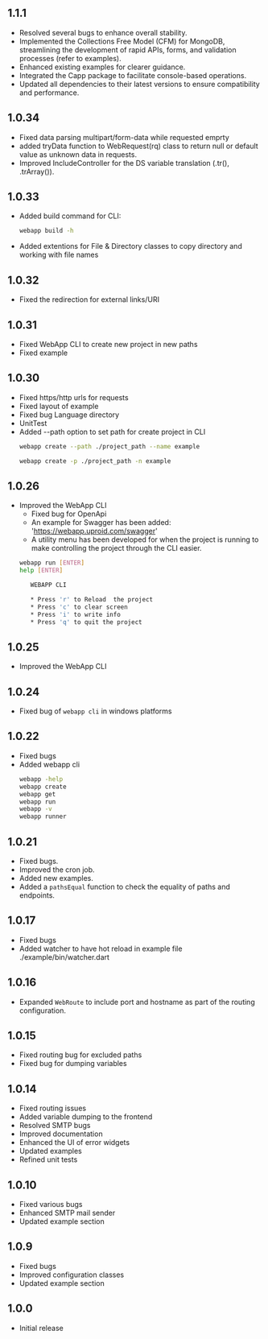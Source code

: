 ## 1.1.1
- Resolved several bugs to enhance overall stability.
- Implemented the Collections Free Model (CFM) for MongoDB, streamlining the development of rapid APIs, forms, and validation processes (refer to examples).
- Enhanced existing examples for clearer guidance.
- Integrated the Capp package to facilitate console-based operations.
- Updated all dependencies to their latest versions to ensure compatibility and performance.

## 1.0.34
- Fixed data parsing multipart/form-data while requested emprty
- added tryData function to WebRequest(rq) class to return null or default value as unknown data in requests.
- Improved IncludeController for the DS variable translation (.tr(), .trArray()).

## 1.0.33
- Added build command for CLI:
    ```bash
    webapp build -h
    ```
- Added extentions for File & Directory classes to copy directory and working with file names

## 1.0.32
- Fixed the redirection for external links/URI

## 1.0.31
- Fixed WebApp CLI to create new project in new paths
- Fixed example

## 1.0.30
- Fixed https/http urls for requests
- Fixed layout of example
- Fixed bug Language directory
- UnitTest
- Added --path option to set path for create project in CLI
    ```bash
    webapp create --path ./project_path --name example
    ```
    ```bash
    webapp create -p ./project_path -n example
    ```

## 1.0.26
- Improved the WebApp CLI
    - Fixed bug for OpenApi
    - An example for Swagger has been added: 'https://webapp.uproid.com/swagger'
    - A utility menu has been developed for when the project is running to make controlling the project through the CLI easier.
    ```bash
    webapp run [ENTER]
    help [ENTER]
    
       WEBAPP CLI

       * Press 'r' to Reload  the project                
       * Press 'c' to clear screen                       
       * Press 'i' to write info                         
       * Press 'q' to quit the project                   
    ```

## 1.0.25
- Improved the WebApp CLI

## 1.0.24
- Fixed bug of `webapp cli` in windows platforms

## 1.0.22
- Fixed bugs
- Added webapp cli 
    ```bash
    webapp -help
    webapp create
    webapp get
    webapp run
    webapp -v
    webapp runner
    ```

## 1.0.21

- Fixed bugs.
- Improved the cron job.
- Added new examples.
- Added a `pathsEqual` function to check the equality of paths and endpoints. 

## 1.0.17

- Fixed bugs
- Added watcher to have hot reload in example file ./example/bin/watcher.dart

## 1.0.16

- Expanded `WebRoute` to include port and hostname as part of the routing configuration.

## 1.0.15

- Fixed routing bug for excluded paths
- Fixed bug for dumping variables

## 1.0.14

- Fixed routing issues
- Added variable dumping to the frontend
- Resolved SMTP bugs
- Improved documentation
- Enhanced the UI of error widgets
- Updated examples
- Refined unit tests

## 1.0.10

- Fixed various bugs
- Enhanced SMTP mail sender
- Updated example section

## 1.0.9

- Fixed bugs
- Improved configuration classes
- Updated example section

## 1.0.0

- Initial release